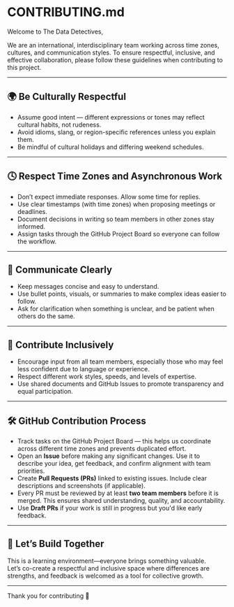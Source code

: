 # CONTRIBUTING.md

Welcome to The Data Detectives,

We are an international, interdisciplinary team working across time zones, cultures,
and communication styles. To ensure respectful, inclusive, and effective collaboration,
please follow these guidelines when contributing to this project.

---

## 🌍 Be Culturally Respectful

- Assume good intent — different expressions or tones may reflect cultural habits,
not rudeness.  
- Avoid idioms, slang, or region-specific references unless you explain them.  
- Be mindful of cultural holidays and differing weekend schedules.  

---

## 🕓 Respect Time Zones and Asynchronous Work

- Don’t expect immediate responses. Allow some time for replies.  
- Use clear timestamps (with time zones) when proposing meetings or deadlines.  
- Document decisions in writing so team members in other zones stay informed.  
- Assign tasks through the GitHub Project Board so everyone can follow the workflow.

---

## 💬 Communicate Clearly

- Keep messages concise and easy to understand.  
- Use bullet points, visuals, or summaries to make complex ideas easier to follow.
- Ask for clarification when something is unclear, and be patient when others do
the same.

---

## 🎯 Contribute Inclusively

- Encourage input from all team members, especially those who may feel less
confident due to language or experience.  
- Respect different work styles, speeds, and levels of expertise.  
- Use shared documents and GitHub Issues to promote transparency and equal
participation.  

---

## 🛠 GitHub Contribution Process

- Track tasks on the GitHub Project Board — this helps us coordinate across different
time zones and prevents duplicated effort.  
- Open an **Issue** before making any significant changes. Use it to describe
your idea, get feedback, and confirm alignment with team priorities.  
- Create **Pull Requests (PRs)** linked to existing issues. Include clear descriptions
  and screenshots (if applicable).  
- Every PR must be reviewed by at least **two team members** before it is merged.
  This ensures shared understanding, quality, and accountability.  
- Use **Draft PRs** if your work is still in progress but you'd like early feedback.

---

## 🚀 Let’s Build Together

This is a learning environment—everyone brings something valuable.  
Let’s co-create a respectful and inclusive space where differences are strengths,
and feedback is welcomed as a tool for collective growth.

---

Thank you for contributing 💙
